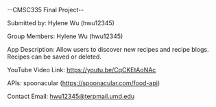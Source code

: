 --CMSC335 Final Project--

Submitted by: Hylene Wu (hwu12345)

Group Members: Hylene Wu (hwu12345)

App Description: Allow users to discover new recipes and recipe blogs. Recipes can be saved or deleted.

YouTube Video Link: https://youtu.be/CqCKEtAoNAc

APIs: spoonacular (https://spoonacular.com/food-api)

Contact Email: hwu12345@terpmail.umd.edu
